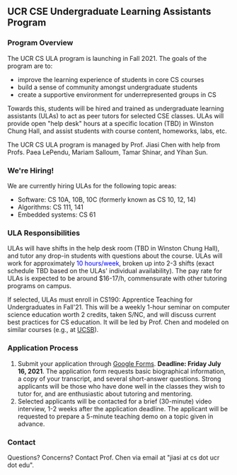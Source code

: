 ## UCR CSE Undergraduate Learning Assistants Program

### Program Overview

The UCR CS ULA program is launching in Fall 2021. The goals of the program are to:
- improve the learning experience of students in core CS courses
- build a sense of community amongst undergraduate students
- create a supportive environment for underrepresented groups in CS

Towards this, students will be hired and trained as undergraduate learning assistants (ULAs) to act as peer tutors for selected CSE classes.
ULAs will provide open "help desk" hours at a specific location (TBD) in Winston Chung Hall, and assist students with course content, homeworks, labs, etc.

The UCR CS ULA program is managed by Prof. Jiasi Chen with help from Profs. Paea LePendu, Mariam Salloum, Tamar Shinar, and Yihan Sun.

### We're Hiring!

We are currently hiring ULAs for the following topic areas:

- Software: CS 10A, 10B, 10C (formerly known as CS 10, 12, 14)
- Algorithms: CS 111, 141
- Embedded systems: CS 61

### ULA Responsibilities

ULAs will have shifts in the help desk room (TBD in Winston Chung Hall), and tutor any drop-in students with questions about the course. ULAs will work for approximately <span style="color:blue">10 hours/week</span>, broken up into 2-3 shifts (exact schedule TBD based on the ULAs' individual availability). The pay rate for ULAs is expected to be around $16-17/h, commensurate with other tutoring programs on campus.

If selected, ULAs must enroll in CS190: Apprentice Teaching for Undergraduates in Fall'21. This will be a weekly 1-hour seminar on computer science education worth 2 credits, taken S/NC, and will discuss current best practices for CS education. It will be led by Prof. Chen and modeled on similar courses (e.g., at [UCSB](https://ucsb-teaching-cs.github.io/w21/)).

### Application Process

1. Submit your application through [Google Forms](https://forms.gle/SntoJWzCSxhSzpq58). **Deadline: Friday July 16, 2021**. The application form requests basic biographical information, a copy of your transcript, and several short-answer questions. Strong applicants will be those who have done well in the classes they wish to tutor for, and are enthusiastic about tutoring and mentoring.
2. Selected applicants will be contacted for a brief (30-minute) video interview, 1-2 weeks after the application deadline. The applicant will be requested to prepare a 5-minute teaching demo on a topic given in advance.

### Contact

Questions? Concerns? Contact Prof. Chen via email at "jiasi at cs dot ucr dot edu".
